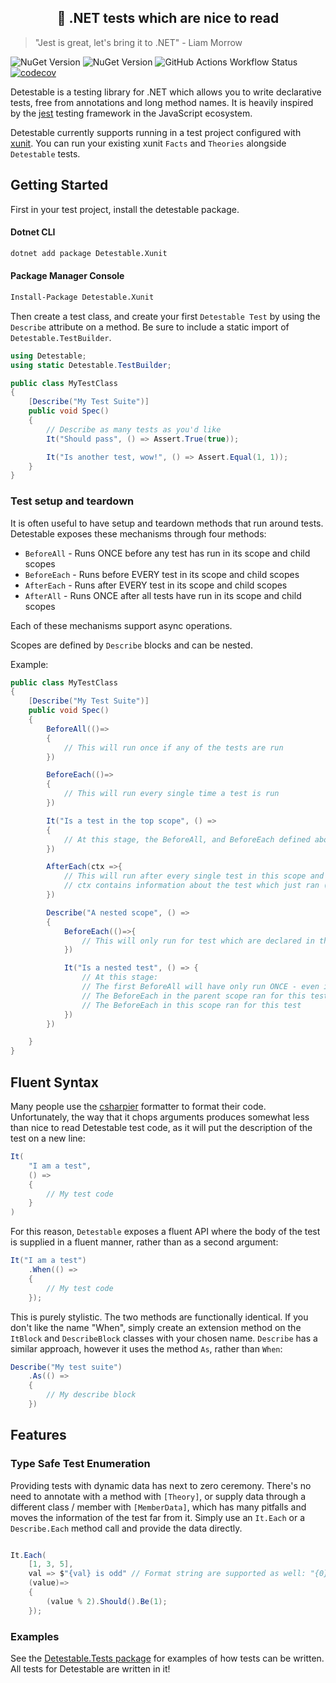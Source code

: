 <h2 align="center">🐶 .NET tests which are nice to read</h2>

> "Jest is great, let's bring it to .NET" - Liam Morrow

![NuGet Version](https://img.shields.io/nuget/v/Detestable?style=flat&label=Detestable)
![NuGet Version](https://img.shields.io/nuget/v/Detestable.Xunit?style=flat&label=Detestable.Xunit)
![GitHub Actions Workflow Status](https://img.shields.io/github/actions/workflow/status/LiamMorrow/Detestable/build.yml)
[![codecov](https://codecov.io/github/LiamMorrow/Detestable/graph/badge.svg?token=5UVDXIJVGV)](https://codecov.io/github/LiamMorrow/Detestable)

Detestable is a testing library for .NET which allows you to write declarative tests, free from annotations and long method names. It is heavily inspired by the [jest](https://github.com/jestjs/jest) testing framework in the JavaScript ecosystem.

Detestable currently supports running in a test project configured with [xunit](https://github.com/xunit/xunit). You can run your existing xunit `Facts` and `Theories` alongside `Detestable` tests.

## Getting Started

First in your test project, install the detestable package.

#### Dotnet CLI

```bash
dotnet add package Detestable.Xunit
```

#### Package Manager Console

```bash
Install-Package Detestable.Xunit
```

Then create a test class, and create your first `Detestable Test` by using the `Describe` attribute on a method. Be sure to include a static import of `Detestable.TestBuilder`.

```csharp
using Detestable;
using static Detestable.TestBuilder;

public class MyTestClass
{
    [Describe("My Test Suite")]
    public void Spec()
    {
        // Describe as many tests as you'd like
        It("Should pass", () => Assert.True(true));

        It("Is another test, wow!", () => Assert.Equal(1, 1));
    }
}

```

### Test setup and teardown

It is often useful to have setup and teardown methods that run around tests.
Detestable exposes these mechanisms through four methods:

- `BeforeAll` - Runs ONCE before any test has run in its scope and child scopes
- `BeforeEach` - Runs before EVERY test in its scope and child scopes
- `AfterEach` - Runs after EVERY test in its scope and child scopes
- `AfterAll` - Runs ONCE after all tests have run in its scope and child scopes

Each of these mechanisms support async operations.

Scopes are defined by `Describe` blocks and can be nested.

Example:

```cs
public class MyTestClass
{
    [Describe("My Test Suite")]
    public void Spec()
    {
        BeforeAll(()=>
        {
            // This will run once if any of the tests are run
        })

        BeforeEach(()=>
        {
            // This will run every single time a test is run
        })

        It("Is a test in the top scope", () =>
        {
            // At this stage, the BeforeAll, and BeforeEach defined above will have run for this test
        })

        AfterEach(ctx =>{
            // This will run after every single test in this scope and child scopes
            // ctx contains information about the test which just ran (did it pass?)
        })

        Describe("A nested scope", () =>
        {
            BeforeEach(()=>{
                // This will only run for test which are declared in this scope, or any scopes declared WITHIN this scope
            })

            It("Is a nested test", () => {
                // At this stage:
                // The first BeforeAll will have only run ONCE - even if we are running both tests
                // The BeforeEach in the parent scope ran for this test
                // The BeforeEach in this scope ran for this test
            })
        })

    }
}

```

## Fluent Syntax

Many people use the [csharpier](https://github.com/belav/csharpier) formatter to format their code. Unfortunately, the way that it chops arguments produces somewhat less than nice to read Detestable test code, as it will put the description of the test on a new line:

```cs
It(
    "I am a test",
    () =>
    {
        // My test code
    }
)

```

For this reason, `Detestable` exposes a fluent API where the body of the test is supplied in a fluent manner, rather than as a second argument:

```cs
It("I am a test")
    .When(() =>
    {
        // My test code
    });
```

This is purely stylistic. The two methods are functionally identical. If you don't like the name "When", simply create an extension method on the `ItBlock` and `DescribeBlock` classes with your chosen name. `Describe` has a similar approach, however it uses the method `As`, rather than `When`:

```cs
Describe("My test suite")
    .As(() =>
    {
        // My describe block
    })
```

## Features

### Type Safe Test Enumeration

Providing tests with dynamic data has next to zero ceremony. There's no need to annotate with a method with `[Theory]`, or supply data through a different class / member with `[MemberData]`, which has many pitfalls and moves the information of the test far from it. Simply use an `It.Each` or a `Describe.Each` method call and provide the data directly.

```cs

It.Each(
    [1, 3, 5],
    val => $"{val} is odd" // Format string are supported as well: "{0} is odd",
    (value)=>
    {
        (value % 2).Should().Be(1);
    });
```

### Examples

See the [Detestable.Tests package](./Detestable.Tests/) for examples of how tests can be written. All tests for Detestable are written in it!
